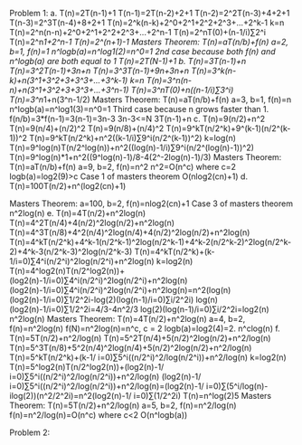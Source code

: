 Problem 1:
a. T(n)=2T(n-1)+1
   T(n-1)=2T(n-2)+2+1
   T(n-2)=2^2T(n-3)+4+2+1
   T(n-3)=2^3T(n-4)+8+2+1
   T(n)=2^k(n-k)+2^0+2^1+2^2+2^3+...+2^k-1
   k=n
   T(n)=2^n(n-n)+2^0+2^1+2^2+2^3+...+2^n-1
   T(n)=2^nT(0)+(n-1/i)∑2^i
   T(n)=2^n*1+2^n-1
   T(n)=2^(n+1)-1
   Masters Theorem: 
   T(n)=aT(n/b)+f(n)
   a=2, b=1, f(n)=1
   n^logb(a)=n^log1(2)=n^0=1
   2nd case because both f(n) and n^logb(a) are both equal to 1
   T(n)=2T(N-1)+1
b. T(n)=3T(n-1)+n
   T(n)=3^2T(n-1)+3n+n
   T(n)=3^3T(n-1)+9n+3n+n
   T(n)=3^k(n-k)+n(3^1+3^2+3+3^3+...+3^k-1)
   k=n
   T(n)=3^n(n-n)+n(3^1+3^2+3+3^3+...+3^n-1)
   T(n)=3^nT(0)+n((n-1/i)∑3^i)
   T(n)=3^n*1+n(3^n-1/2)
   Masters Theorem: 
   T(n)=aT(n/b)+f(n)
   a=3, b=1, f(n)=n
   n^logb(a)=n^log1(3)=n^0=1
   Third case because n grows faster than 1. 
   f(n/b)=3*f(n-1)=3(n-1)=3n-3
   3n-3<=N
   3T(n-1)+n
c. T(n)=9(n/2)+n^2
   T(n)=9(n/4)+(n/2)^2
   T(n)=9(n/8)+(n/4)^2
   T(n)=9^kT(n/2^k)+9^(k-1)(n/2^(k-1))^2
   T(n)=9^kT(n/2^k)+n^2((k-1/i)∑9^i(n/2^(k-1))^2)
   k=log(n)
   T(n)=9^log(n)T(n/2^log(n))+n^2((log(n)-1/i)∑9^i(n/2^(log(n)-1))^2)
   T(n)=9^log(n)*1+n^2((9^log(n)-1)/8-4(2^-2log(n)-1)/3)
   Masters Theorem: 
   T(n)=aT(n/b)+f(n)
   a=9, b=2, f(n)=n^2
   n^2=O(n^c) where c=2
   logb(a)=log2(9)>c
   Case 1 of masters theorem
   O(nlog2(cn)+1)
d. T(n)=100T(n/2)+n^(log2(cn)+1)
   
   Masters Theorem:
   a=100, b=2, f(n)=nlog2(cn)+1
   Case 3 of masters theorem
   n^2log(n)
e. T(n)=4T(n/2)+n^2log(n)
   T(n)=4^2T(n/4)+4(n/2)^2log(n/2)+n^2log(n)
   T(n)=4^3T(n/8)+4^2(n/4)^2log(n/4)+4(n/2)^2log(n/2)+n^2log(n)
   T(n)=4^kT(n/2^k)+4^k-1(n/2^k-1)^2log(n/2^k-1)+4^k-2(n/2^k-2)^2log(n/2^k-2)+4^k-3(n/2^k-3)^2log(n/2^k-3)
   T(n)=4^kT(n/2^k)+(k-1/i=0)∑4^i(n/2^i)^2log(n/2^i)+n^2log(n)
   k=log2(n)
   T(n)=4^log2(n)T(n/2^log2(n))+(log2(n)-1/i=0)∑4^i(n/2^i)^2log(n/2^i)+n^2log(n)
   (log2(n)-1/i=0)∑4^i(n/2^i)^2log(n/2^i)+n^2log(n)=n^2(log(n)(log2(n)-1/i=0)∑1/2^2i-log(2)(log(n-1)/i=0)∑i/2^2i)
   log(n)(log2(n)-1/i=0)∑1/2^2i=4/3-4n^2/3
   log(2)(log(n-1)/i=0)∑i/2^2i=log2(n)
   n^2log(n)
   Masters Theorem:
   T(n)=4T(n/2)+n^2log(n)
   a=4, b=2, f(n)=n^2log(n)
   f(N)=n^2log(n)=n^c, c = 2
   logb(a)=log2(4)=2.
   n^clog(n)
f. T(n)=5T(n/2)+n^2/log(n)
   T(n)=5^2T(n/4)+5(n/2)^2log(n/2)+n^2/log(n)
   T(n)=5^3T(n/8)+5^2(n/4)^2log(n/4)+5(n/2)^2log(n/2)+n^2/log(n)
   T(n)=5^kT(n/2^k)+(k-1/ i=0)∑5^i((n/2^i)^2/log(n/2^i))+n^2/log(n)
   k=log2(n)
   T(n)=5^log2(n)T(n/2^log2(n))+(log2(n)-1/ i=0)∑5^i((n/2^i)^2/log(n/2^i))+n^2/log(n)
   (log2(n)-1/ i=0)∑5^i((n/2^i)^2/log(n/2^i))+n^2/log(n)=(log2(n)-1/ i=0)∑(5^i/log(n)-ilog(2))(n^2/2^2i)=n^2(log2(n)-1/ i=0)∑(1/2^2i)
   T(n)=n^log(2)5
   Masters Theorem:
   T(n)=5T(n/2)+n^2/log(n)
   a=5, b=2, f(n)=n^2/log(n)
   f(n)=n^2/log(n)=O(n^c) where c<2
   O(n^logb(a))

Problem 2:
   
